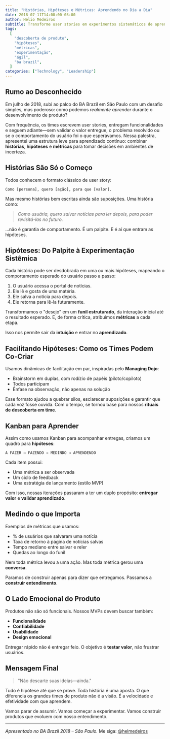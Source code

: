 ```yaml
---
title: "Histórias, Hipóteses e Métricas: Aprendendo no Dia a Dia"
date: 2018-07-11T14:00:00-03:00
author: Helio Medeiros
subtitle: Transforme user stories em experimentos sistemáticos de aprendizado—usando hipóteses, métricas e funis estruturados para validar suposições e construir produtos que crescem com entendimento
tags:
  [
    "descoberta de produto",
    "hipóteses",
    "métricas",
    "experimentação",
    "ágil",
    "ba brazil",
  ]
categories: ["Technology", "Leadership"]
---
```


## Rumo ao Desconhecido

Em julho de 2018, subi ao palco do BA Brazil em São Paulo com um desafio simples, mas poderoso: como podemos _realmente aprender_ durante o desenvolvimento de produto?

Com frequência, os times escrevem user stories, entregam funcionalidades e seguem adiante—sem validar o valor entregue, o problema resolvido ou se o comportamento do usuário foi o que esperávamos. Nessa palestra, apresentei uma estrutura leve para aprendizado contínuo: combinar **histórias**, **hipóteses** e **métricas** para tomar decisões em ambientes de incerteza.

## Histórias São Só o Começo

Todos conhecem o formato clássico de user story:

```text
Como [persona], quero [ação], para que [valor].
```

Mas mesmo histórias bem escritas ainda são suposições. Uma história como:

> _Como usuária, quero salvar notícias para ler depois, para poder revisitá-las no futuro._

...não é garantia de comportamento. É um palpite. E é aí que entram as hipóteses.

## Hipóteses: Do Palpite à Experimentação Sistêmica

Cada história pode ser desdobrada em uma ou mais hipóteses, mapeando o comportamento esperado do usuário passo a passo:

1. O usuário acessa o portal de notícias.
2. Ele lê e gosta de uma matéria.
3. Ele salva a notícia para depois.
4. Ele retorna para lê-la futuramente.

Transformamos o "desejo" em um **funil estruturado**, da interação inicial até o resultado esperado. E, de forma crítica, atribuimos **métricas** a cada etapa.

Isso nos permite sair da **intuição** e entrar no **aprendizado**.

## Facilitando Hipóteses: Como os Times Podem Co-Criar

Usamos dinâmicas de facilitação em par, inspiradas pelo **Managing Dojo**:

- Brainstorm em duplas, com rodízio de papéis (piloto/copiloto)
- Todos participam
- Ênfase na observação, não apenas na solução

Esse formato ajudou a quebrar silos, esclarecer suposições e garantir que cada voz fosse ouvida. Com o tempo, se tornou base para nossos **rituais de descoberta em time**.

## Kanban para Aprender

Assim como usamos Kanban para acompanhar entregas, criamos um quadro para **hipóteses**:

```
A FAZER → FAZENDO → MEDINDO → APRENDENDO
```

Cada item possui:

- Uma métrica a ser observada
- Um ciclo de feedback
- Uma estratégia de lançamento (estilo MVP)

Com isso, nossas iterações passaram a ter um duplo propósito: **entregar valor** e **validar aprendizado**.

## Medindo o que Importa

Exemplos de métricas que usamos:

- % de usuários que salvaram uma notícia
- Taxa de retorno à página de notícias salvas
- Tempo mediano entre salvar e reler
- Quedas ao longo do funil

Nem toda métrica levou a uma ação. Mas toda métrica gerou uma **conversa**.

Paramos de construir apenas para dizer que entregamos. Passamos a **construir entendimento**.

## O Lado Emocional do Produto

Produtos não são só funcionais. Nossos MVPs devem buscar também:

- **Funcionalidade**
- **Confiabilidade**
- **Usabilidade**
- **Design emocional**

Entregar rápido não é entregar feio. O objetivo é **testar valor**, não frustrar usuários.

## Mensagem Final

> "Não descarte suas ideias—ainda."

Tudo é hipótese até que se prove. Toda história é uma aposta. O que diferencia os grandes times de produto não é a visão. É a velocidade e efetividade com que aprendem.

Vamos parar de assumir.
Vamos começar a experimentar.
Vamos construir produtos que evoluem com nosso entendimento.

---

_Apresentado no BA Brazil 2018 – São Paulo._
Me siga: [@helmedeiros](https://twitter.com/helmedeiros)
